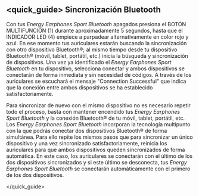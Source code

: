 ## <quick_guide> Sincronización Bluetooth

Con tus *Energy Earphones Sport Bluetooth* apagados presiona el BOTÓN MULTIFUNCIÓN (1) durante aproximadamente 5 segundos, hasta que el INDICADOR LED (4) empiece a parpadear alternativamente en color rojo y azul. En ese momento tus auriculares estarán buscando la sincronización con otro dispositivo Bluetooth®; al mismo tiempo desde tu dispositivo Bluetooth® (móvil, tablet, portátil, etc.) inicia la búsqueda y sincronización de dispositivos. Una vez ya identificado el *Energy Earphones Sport Bluetooth* en tu dispositivo, selecciona conectar y ambos dispositivos se conectarán de forma inmediata y sin necesidad de códigos. A través de los auriculares se escuchará el mensaje "Connection Successful" que indica que la conexión entre ambos dispositivos se ha establecido satisfactoriamente.

Para sincronizar de nuevo con el mismo dispositivo no es necesario repetir todo el proceso, basta con mantener encendido tus *Energy Earphones Sport Bluetooth* y la conexión Bluetooth® de tu móvil, tablet, portátil, etc.
Los *Energy Earphones Sport Bluetooth* incorporan la tecnología multipunto con la que podrás conectar dos dispositivos Bluetooth® de forma simultánea. Para ello repite los mismos pasos que para sincronizar un único dispositivo y una vez sincronizado satisfactoriamente, reinicia los auriculares para que ambos dispositivos queden sincronizados de forma automática. En este caso, los auriculares se conectarán con el último de los dos dispositivos sincronizados y si este último se desconecta, tus *Energy Earphones Sport Bluetooth* se conectarán automáticamente con el primero de los dos dispositivos.

</quick_guide>
